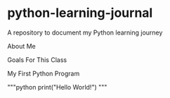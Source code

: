 # python-learning-journal
A repository to document my Python learning journey

About Me

Goals For This Class

My First Python Program


"""python
print("Hello World!")
"""

